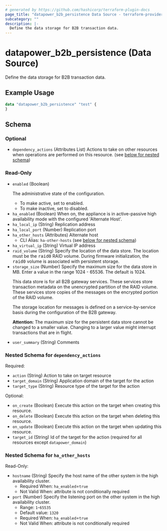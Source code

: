 ```yaml
---
# generated by https://github.com/hashicorp/terraform-plugin-docs
page_title: "datapower_b2b_persistence Data Source - terraform-provider-datapower"
subcategory: ""
description: |-
  Define the data storage for B2B transaction data.
---
```


# datapower_b2b_persistence (Data Source)

Define the data storage for B2B transaction data.

## Example Usage

```terraform
data "datapower_b2b_persistence" "test" {
}
```

<!-- schema generated by tfplugindocs -->
## Schema

### Optional

- `dependency_actions` (Attributes List) Actions to take on other resources when operations are performed on this resource. (see [below for nested schema](#nestedatt--dependency_actions))

### Read-Only

- `enabled` (Boolean) <p>The administrative state of the configuration.</p><ul><li>To make active, set to enabled.</li><li>To make inactive, set to disabled.</li></ul>
- `ha_enabled` (Boolean) When on, the appliance is in active-passive high availability mode with the configured 'Alternate Host'.
- `ha_local_ip` (String) Replication address
- `ha_local_port` (Number) Replication port
- `ha_other_hosts` (Attributes) Alternate host
  - CLI Alias: `ha-other-hosts` (see [below for nested schema](#nestedatt--ha_other_hosts))
- `ha_virtual_ip` (String) Virtual IP address
- `raid_volume` (String) Specify the location of the data store. The location must be the <tt>raid0</tt> RAID volume. During firmware initialization, the <tt>raid0</tt> volume is associated with persistent storage.
- `storage_size` (Number) Specify the maximum size for the data store in MB. Enter a value in the range 1024 - 65536. The default is 1024. <p>This data store is for all B2B gateway services. These services store transaction metadata on the unencrypted partition of the RAID volume. These services store copies of the messages on the encrypted portion of the RAID volume.</p><p>The storage location for messages is defined on a service-by-service basis during the configuration of the B2B gateway.</p><p><b>Attention:</b> The maximum size for the persistent data store cannot be changed to a smaller value. Changing to a larger value might interrupt transactions that are in flight.</p>
- `user_summary` (String) Comments

<a id="nestedatt--dependency_actions"></a>
### Nested Schema for `dependency_actions`

Required:

- `action` (String) Action to take on target resource
- `target_domain` (String) Application domain of the target for the action
- `target_type` (String) Resource type of the target for the action

Optional:

- `on_create` (Boolean) Execute this action on the target when creating this resource.
- `on_delete` (Boolean) Execute this action on the target when deleting this resource.
- `on_update` (Boolean) Execute this action on the target when updating this resource.
- `target_id` (String) Id of the target for the action (required for all resources except `datapower_domain`)


<a id="nestedatt--ha_other_hosts"></a>
### Nested Schema for `ha_other_hosts`

Read-Only:

- `hostname` (String) Specify the host name of the other system in the high availability cluster.
  - Required When: `ha_enabled`=`true`
  - Not Valid When: attribute is not conditionally required
- `port` (Number) Specify the listening port on the other system in the high availability cluster.
  - Range: `1`-`65535`
  - Default value: `1320`
  - Required When: `ha_enabled`=`true`
  - Not Valid When: attribute is not conditionally required
